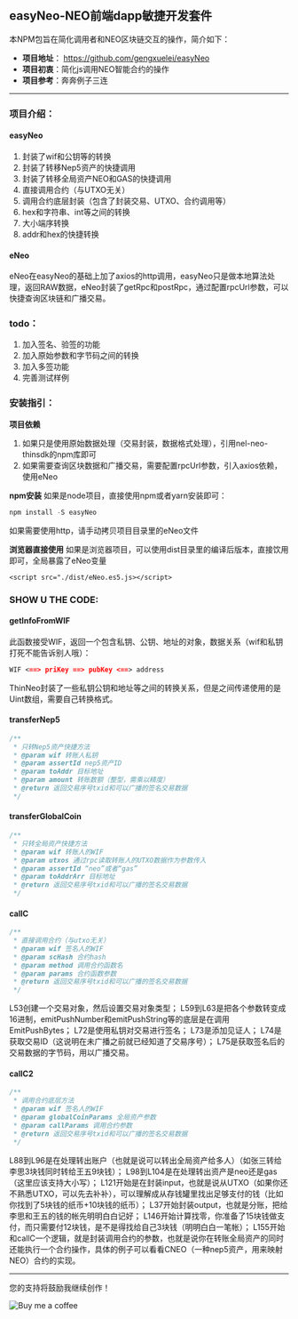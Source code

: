 ## easyNeo-NEO前端dapp敏捷开发套件

本NPM包旨在简化调用者和NEO区块链交互的操作，简介如下：
- **项目地址**： https://github.com/gengxuelei/easyNeo
- **项目初衷**：简化js调用NEO智能合约的操作
- **项目参考**：奔奔例子三连

------

### 项目介绍：
#### easyNeo
1. 封装了wif和公钥等的转换
2. 封装了转移Nep5资产的快捷调用
3. 封装了转移全局资产NEO和GAS的快捷调用
4. 直接调用合约（与UTXO无关）
5. 调用合约底层封装（包含了封装交易、UTXO、合约调用等）
6. hex和字符串、int等之间的转换
7. 大小端序转换
8. addr和hex的快捷转换

#### eNeo
eNeo在easyNeo的基础上加了axios的http调用，easyNeo只是做本地算法处理，返回RAW数据，eNeo封装了getRpc和postRpc，通过配置rpcUrl参数，可以快捷查询区块链和广播交易。

### todo：
1. 加入签名、验签的功能
2. 加入原始参数和字节码之间的转换
3. 加入多签功能
4. 完善测试样例

### 安装指引：

**项目依赖**
1. 如果只是使用原始数据处理（交易封装，数据格式处理），引用nel-neo-thinsdk的npm库即可
2. 如果需要查询区块数据和广播交易，需要配置rpcUrl参数，引入axios依赖，使用eNeo

**npm安装**
如果是node项目，直接使用npm或者yarn安装即可：
```js
npm install -S easyNeo
```
如果需要使用http，请手动拷贝项目目录里的eNeo文件

**浏览器直接使用**
如果是浏览器项目，可以使用dist目录里的编译后版本，直接饮用即可，全局暴露了eNeo变量
```
<script src="./dist/eNeo.es5.js></script>
```

### SHOW U THE CODE:

#### getInfoFromWIF
此函数接受WIF，返回一个包含私钥、公钥、地址的对象，数据关系（wif和私钥打死不能告诉别人哦）：
```markdown
WIF <==> priKey ==> pubKey <==> address
```
ThinNeo封装了一些私钥公钥和地址等之间的转换关系，但是之间传递使用的是Uint数组，需要自己转换格式。

#### transferNep5
```js
/**
 * 只转Nep5资产快捷方法
 * @param wif 转账人私钥
 * @param assertId nep5资产ID
 * @param toAddr 目标地址
 * @param amount 转账数额（整型，需乘以精度）
 * @return 返回交易序号txid和可以广播的签名交易数据
 */

```
#### transferGlobalCoin
```js
/**
 * 只转全局资产快捷方法
 * @param wif 转账人的WIF
 * @param utxos 通过rpc读取转账人的UTXO数据作为参数传入
 * @param assertId “neo”或者“gas”
 * @param toAddrArr 目标地址
 * @return 返回交易序号txid和可以广播的签名交易数据
 */
```
#### callC
```js
/**
 * 直接调用合约（与utxo无关）
 * @param wif 签名人的WIF
 * @param scHash 合约hash
 * @param method 调用合约函数名
 * @param params 合约函数参数
 * @return 返回交易序号txid和可以广播的签名交易数据
 */
```
L53创建一个交易对象，然后设置交易对象类型；
L59到L63是把各个参数转变成16进制，emitPushNumber和emitPushString等的底层是在调用EmitPushBytes；
L72是使用私钥对交易进行签名；
L73是添加见证人；
L74是获取交易ID（这说明在未广播之前就已经知道了交易序号）；
L75是获取签名后的交易数据的字节码，用以广播交易。


#### callC2
```js
/**
 * 调用合约底层方法
 * @param wif 签名人的WIF
 * @param globalCoinParams 全局资产参数
 * @param callParams 调用合约参数
 * @return 返回交易序号txid和可以广播的签名交易数据
 */
```
L88到L96是在处理转出账户（也就是说可以转出全局资产给多人）（如张三转给李思3块钱同时转给王五9块钱）；
L98到L104是在处理转出资产是neo还是gas（这里应该支持大小写）；
L121开始是在封装input，也就是说从UTXO（如果你还不熟悉UTXO，可以先去补补），可以理解成从存钱罐里找出足够支付的钱（比如你找到了5块钱的纸币+10块钱的纸币）；
L37开始封装output，也就是分账，把给李思和王五的钱的帐先明明白白记好；
L146开始计算找零，你准备了15块钱做支付，而只需要付12块钱，是不是得找给自己3块钱（明明白白一笔帐）；
L155开始和callC一个逻辑，就是封装调用合约的参数，也就是说你在转账全局资产的同时还能执行一个合约操作，具体的例子可以看看CNEO（一种nep5资产，用来映射NEO）合约的实现。


-------
您的支持将鼓励我继续创作！

![Buy me a coffee](http://qiniu.sues.top/blog/imgs/pay/wechatpay.jpg)

